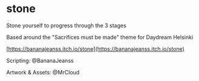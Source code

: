 # stone

Stone yourself to progress through the 3 stages

Based around the "Sacrifices must be made" theme for Daydream Helsinki

[https://bananajeanss.itch.io/stone](https://bananajeanss.itch.io/stone)

Scripting: @BananaJeanss

Artwork & Assets: @MrCIoud
